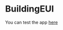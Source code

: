 # BuildingEUI
You can test the app [here](https://karimothman6-buildingeui-app-y7j9bm.streamlit.app/)
